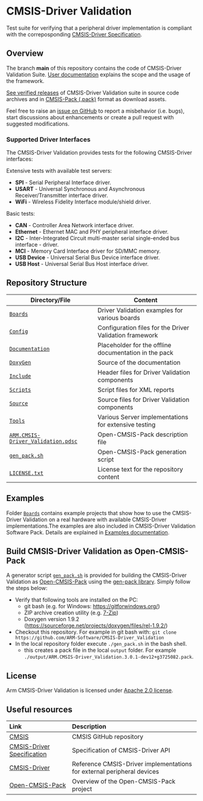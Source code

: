 # CMSIS-Driver Validation

Test suite for verifying that a peripheral driver implementation is compliant with the correposponding [CMSIS-Driver Specification](https://arm-software.github.io/CMSIS_5/Driver/html/index.html).

## Overview
The branch **main** of this repository contains the code of CMSIS-Driver Validation Suite. [User documentation](http://arm-software.github.io/CMSIS-Driver_Validation/main/index.html) explains the scope and the usage of the framework.

[See verified releases](https://github.com/ARM-software/CMSIS-Driver_Validation/releases) of CMSIS-Driver Validation suite in source code archives and in [CMSIS-Pack (.pack)](https://open-cmsis-pack.github.io/Open-CMSIS-Pack-Spec/main/html/index.html) format as download assets.

Feel free to raise an [issue on GitHub](https://github.com/ARM-software/CMSIS-Driver_Validation/issues) to report a misbehavior (i.e. bugs), start discussions about enhancements or create a pull request with suggested modifications.

### Supported Driver Interfaces

The CMSIS-Driver Validation provides tests for the following CMSIS-Driver interfaces:

Extensive tests with available test servers:
  - **SPI** - Serial Peripheral Interface driver.
  - **USART** - Universal Synchronous and Asynchronous Receiver/Transmitter interface driver.
  - **WiFi** - Wireless Fidelity Interface module/shield driver.

Basic tests:
  - **CAN** - Controller Area Network interface driver.
  - **Ethernet** - Ethernet MAC and PHY peripheral interface driver.
  - **I2C** - Inter-Integrated Circuit multi-master serial single-ended bus interface - driver.
  - **MCI** - Memory Card Interface driver for SD/MMC memory.
  - **USB Device** - Universal Serial Bus Device interface driver.
  - **USB Host** - Universal Serial Bus Host interface driver.


## Repository Structure

| Directory/File        | Content                                                   |
| --------------------- | --------------------------------------------------------- |
| [`Boards`](./Boards/) | Driver Validation examples for various boards             |
| [`Config`](./Config/) | Configuration files for the Driver Validation framework   |
| [`Documentation`](./Documentation)    | Placeholder for the offline documentation in the pack     |
| [`DoxyGen`](./Doxygen)          | Source of the documentation                               |
| [`Include`](./Include)          | Header files for Driver Validation components             |
| [`Scripts`](./Scripts)          | Script files for XML reports                              |
| [`Source`](./Source)           | Source files for Driver Validation components             |
| [`Tools`](./Tools)            | Various Server implementations for extensive testing      |
| [`ARM.CMSIS-Driver_Validation.pdsc`](./ARM.CMSIS-Driver_Validation.pdsc) | Open-CMSIS-Pack description file           |
| [`gen_pack.sh`](./gen_pack.sh)       | Open-CMSIS-Pack generation script                         |
| [`LICENSE.txt`](./LICENSE.txt)       | License text for the repository content                   |



## Examples

Folder [`Boards`](./Boards/) contains example projects that show how to use the CMSIS-Driver Validation on a real hardware with available CMSIS-Driver implementations.The examples are also included in CMSIS-Driver Validation Software Pack. Details are explained in [Examples documentation](https://arm-software.github.io/CMSIS-Driver_Validation/main/examples.html).

## Build CMSIS-Driver Validation as Open-CMSIS-Pack

 A generator script [`gen_pack.sh`](./gen_pack.sh) is provided for building the CMSIS-Driver Validation as [Open-CMSIS-Pack](https://open-cmsis-pack.github.io/Open-CMSIS-Pack-Spec/main/html/index.html) using the [gen-pack library](https://github.com/Open-CMSIS-Pack/gen-pack). Simply follow the steps below:
  
 - Verify that following tools are installed on the PC:
   - git bash (e.g. for Windows: https://gitforwindows.org/)
   - ZIP archive creation utility (e.g. [7-Zip](http://www.7-zip.org/download.html))
   - Doxygen version 1.9.2 (https://sourceforge.net/projects/doxygen/files/rel-1.9.2/)
 - Checkout this repository. For example in git bash with:
    ```git clone https://github.com/ARM-Software/CMSIS-Driver_Validation```
 - In the local repository folder execute `./gen_pack.sh` in the bash shell.
   - this creates a pack file in the local `output` folder. For example `./output/ARM.CMSIS-Driver_Validation.3.0.1-dev12+g3725082.pack`.

## License

Arm CMSIS-Driver Validation is licensed under [Apache 2.0 license](https://opensource.org/licenses/Apache-2.0).

## Useful resources

| Link                        | Description                                                 |
|:--------------------------- |:----------------------------------------------------------- |
| [CMSIS](https://github.com/ARM-software/cmsis_5)               | CMSIS GitHub repository  |
| [CMSIS-Driver Specification](https://arm-software.github.io/CMSIS_5/latest/Driver/html/index.html) | Specification of CMSIS-Driver API    |
| [CMSIS-Driver](https://github.com/ARM-software/CMSIS-Driver)   |  Reference CMSIS-Driver implementations for external peripheral devices |
| [Open-CMSIS-Pack](https://www.open-cmsis-pack.org)  |  Overview of the Open-CMSIS-Pack project|